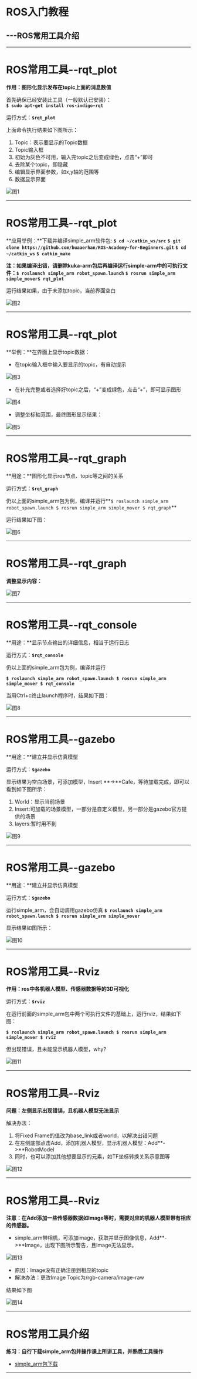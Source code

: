 # ROS入门教程
## ---ROS常用工具介绍
---
# ROS常用工具--rqt_plot
**作用：图形化显示发布在topic上面的消息数值**

首先确保已经安装此工具（一般默认已安装）：   
**`$ sudo apt-get install ros-indigo-rqt`**

运行方式：**`$rqt_plot`**

上面命令执行结果如下图所示：

1. Topic：表示要显示的Topic数据
2. Topic输入框
3. 初始为灰色不可用，输入完topic之后变成绿色，点击“+”即可
4. 去除某个topic，即隐藏
5. 编辑显示界面参数，如x,y轴的范围等
6. 数据显示界面

![图1](https://i.loli.net/2017/08/11/598d54818d3b3.jpg)

---
# ROS常用工具--rqt_plot
**应用举例：**下载并编译simple_arm软件包:
**`$ cd ~/catkin_ws/src`** **`$ git clone https://github.com/buaaerhan/ROS-Academy-for-Beginners.git`**
**`$ cd ~/catkin_ws`** **`$ catkin_make`**

**注：**如果编译出错，请删除kuka-arm包后再编译运行simple-arm中的可执行文件：**`$ roslaunch simple_arm robot_spawn.launch`** **`$ rosrun simple_arm simple_mover$ rqt_plot`**

运行结果如果，由于未添加topic，当前界面空白

![图2](https://i.loli.net/2017/08/11/598d579f5b831.png)

---
# ROS常用工具--rqt_plot
**举例：**在界面上显示topic数据：

* 在topic输入框中输入要显示的topic，有自动提示

![图3](https://i.loli.net/2017/08/11/598d582fd7c1d.png)

* 在补充完整或者选择好topic之后，“+”变成绿色，点击“+”，即可显示图形

![图4](https://i.loli.net/2017/08/11/598d58d547b01.png)

* 调整坐标轴范围，最终图形显示结果：

![图5](https://i.loli.net/2017/08/11/598d5928bfbe5.png)

---
# ROS常用工具--rqt_graph
**用途：**图形化显示ros节点、topic等之间的关系

运行方式：**`$rqt_graph`**

仍以上面的simple_arm包为例，编译并运行**`$ roslaunch simple_arm robot_spawn.launch $ rosrun simple_arm simple_mover $ rqt_graph`**

运行结果如下图：

![图6](https://i.loli.net/2017/08/11/598d5a315e2b6.png)

---
# ROS常用工具--rqt_graph
**调整显示内容：**

![图7](https://i.loli.net/2017/08/11/598d5b03425b2.png)

---
# ROS常用工具--rqt_console
**用途：**显示节点输出的详细信息，相当于运行日志

运行方式：**`$rqt_console`**

仍以上面的simple_arm包为例，编译并运行

**`$ roslaunch simple_arm robot_spawn.launch $ rosrun simple_arm simple_mover $ rqt_console`**

当用Ctrl+c终止launch程序时，结果如下图：

![图8](https://i.loli.net/2017/08/11/598d5c0942984.png)

---
# ROS常用工具--gazebo
**用途：**建立并显示仿真模型

运行方式：**`$gazebo`**

显示结果为空白场景，可添加模型，Insert **->**Cafe，等待加载完成，即可以看到如下图所示：

1. World：显示当前场景
2. Insert:可加载的场景模型，一部分是自定义模型，另一部分是gazebo官方提供的场景
3. layers:暂时用不到

![图9](https://i.loli.net/2017/08/11/598d5d55decd5.png)

---
# ROS常用工具--gazebo
**用途：**建立并显示仿真模型

运行方式：**`$gazebo`**

运行simple_arm，会自动调用gazebo仿真
**`$ roslaunch simple_arm robot_spawn.launch $ rosrun simple_arm simple_mover`**

显示结果如图所示：

![图10](https://i.loli.net/2017/08/11/598d5e231be22.png)

---
# ROS常用工具--Rviz
**作用：ros中各机器人模型、传感器数据等的3D可视化**

运行方式：**`$rviz`**

在运行前面的simple_arm包中两个可执行文件的基础上，运行rviz，结果如下图：

**`$ roslaunch simple_arm robot_spawn.launch $ rosrun simple_arm simple_mover $ rviz`**

但出现错误，且未能显示机器人模型，why?

![图11](https://i.loli.net/2017/08/11/598d5f3456a15.png)

---
# ROS常用工具--Rviz
**问题：左侧显示出现错误，且机器人模型无法显示**

解决办法：

1. 将Fixed Frame的值改为base_link或者world，以解决出错问题
2. 在左侧底部点击Add，添加机器人模型，显示机器人模型：Add**->**RobotModel
3. 同时，也可以添加其他想要显示的元素，如TF坐标转换关系示意图等

![图12](https://i.loli.net/2017/08/11/598d6078281cd.png)

---
# ROS常用工具--Rviz
**注意：在Add添加一些传感器数据如Image等时，需要对应的机器人模型带有相应的传感器。**

* simple_arm带相机，可添加image，获取并显示图像信息，Add**->**Image，出现下图所示警告，且Image无法显示。

![图13](https://i.loli.net/2017/08/11/598d6208b0c8d.png)

* 原因：Image没有正确注册到相应的topic
* 解决办法：更改Image Topic为/rgb-camera/image-raw

结果如下图

![图14](https://i.loli.net/2017/08/11/598d6228cd750.png)

---
# ROS常用工具介绍
**练习：自行下载simple_arm包并操作课上所讲工具，并熟悉工具操作**

* [simple_arm包下载](https://github.com/buaaerhan/ROS-Academy-for-Beginners.git)

---




